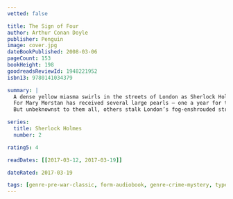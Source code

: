 ```yaml
---
vetted: false

title: The Sign of Four
author: Arthur Conan Doyle
publisher: Penguin
image: cover.jpg
dateBookPublished: 2008-03-06
pageCount: 153
bookHeight: 198
goodreadsReviewId: 1948221952
isbn13: 9780141034379

summary: |
  A dense yellow miasma swirls in the streets of London as Sherlock Holmes and Dr Watson accompany a beautiful young woman to a sinister assignation.
  For Mary Morstan has received several large pearls – one a year for the last six years – and now a mystery letter telling her she is a wronged woman. If she would seek justice she is to meet her unknown benefactor, bringing with her two companions.
  But unbeknownst to them all, others stalk London’s fog-enshrouded streets: a one-legged ruffian with revenge on his mind – and his companion, who places no value on human life…

series:
  title: Sherlock Holmes
  number: 2

rating5: 4

readDates: [[2017-03-12, 2017-03-19]]

dateRated: 2017-03-19

tags: [genre-pre-war-classic, form-audiobook, genre-crime-mystery, type-fiction]
---
```

